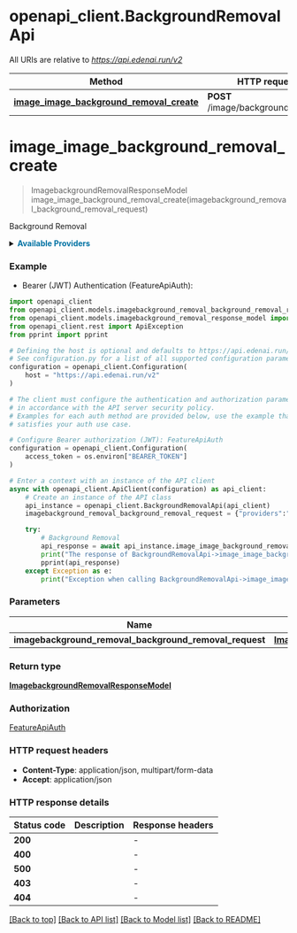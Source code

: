 # openapi_client.BackgroundRemovalApi

All URIs are relative to *https://api.edenai.run/v2*

Method | HTTP request | Description
------------- | ------------- | -------------
[**image_image_background_removal_create**](BackgroundRemovalApi.md#image_image_background_removal_create) | **POST** /image/background_removal | Background Removal


# **image_image_background_removal_create**
> ImagebackgroundRemovalResponseModel image_image_background_removal_create(imagebackground_removal_background_removal_request)

Background Removal

<details><summary><strong style='color: #0072a3; cursor: pointer'>Available Providers</strong></summary>    |Provider|Version|Price|Billing unit| |----|-------|-----|------------| |**api4ai**|`v1.0.0`|50.0 (per 1000 file)|1 file |**microsoft**|`v3.2`|1.0 (per 1000 file)|1 file |**photoroom**|`v1`|16.0 (per 1000 file)|1 file |**sentisight**|`v3.3.1`|1.0 (per 1000 file)|1 file |**stabilityai**|`v1Beta`|58.0 (per 1000 file)|1 file   </details>  

### Example

* Bearer (JWT) Authentication (FeatureApiAuth):

```python
import openapi_client
from openapi_client.models.imagebackground_removal_background_removal_request import ImagebackgroundRemovalBackgroundRemovalRequest
from openapi_client.models.imagebackground_removal_response_model import ImagebackgroundRemovalResponseModel
from openapi_client.rest import ApiException
from pprint import pprint

# Defining the host is optional and defaults to https://api.edenai.run/v2
# See configuration.py for a list of all supported configuration parameters.
configuration = openapi_client.Configuration(
    host = "https://api.edenai.run/v2"
)

# The client must configure the authentication and authorization parameters
# in accordance with the API server security policy.
# Examples for each auth method are provided below, use the example that
# satisfies your auth use case.

# Configure Bearer authorization (JWT): FeatureApiAuth
configuration = openapi_client.Configuration(
    access_token = os.environ["BEARER_TOKEN"]
)

# Enter a context with an instance of the API client
async with openapi_client.ApiClient(configuration) as api_client:
    # Create an instance of the API class
    api_instance = openapi_client.BackgroundRemovalApi(api_client)
    imagebackground_removal_background_removal_request = {"providers":"api4ai,microsoft,photoroom,sentisight,stabilityai","file_url":"http://edenai-resource-example.jpg"} # ImagebackgroundRemovalBackgroundRemovalRequest | 

    try:
        # Background Removal
        api_response = await api_instance.image_image_background_removal_create(imagebackground_removal_background_removal_request)
        print("The response of BackgroundRemovalApi->image_image_background_removal_create:\n")
        pprint(api_response)
    except Exception as e:
        print("Exception when calling BackgroundRemovalApi->image_image_background_removal_create: %s\n" % e)
```



### Parameters


Name | Type | Description  | Notes
------------- | ------------- | ------------- | -------------
 **imagebackground_removal_background_removal_request** | [**ImagebackgroundRemovalBackgroundRemovalRequest**](ImagebackgroundRemovalBackgroundRemovalRequest.md)|  | 

### Return type

[**ImagebackgroundRemovalResponseModel**](ImagebackgroundRemovalResponseModel.md)

### Authorization

[FeatureApiAuth](../README.md#FeatureApiAuth)

### HTTP request headers

 - **Content-Type**: application/json, multipart/form-data
 - **Accept**: application/json

### HTTP response details

| Status code | Description | Response headers |
|-------------|-------------|------------------|
**200** |  |  -  |
**400** |  |  -  |
**500** |  |  -  |
**403** |  |  -  |
**404** |  |  -  |

[[Back to top]](#) [[Back to API list]](../README.md#documentation-for-api-endpoints) [[Back to Model list]](../README.md#documentation-for-models) [[Back to README]](../README.md)

